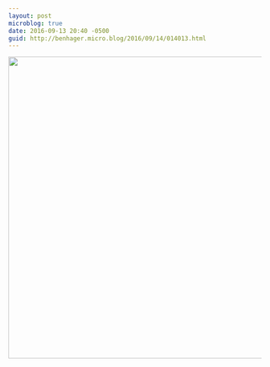 ```yaml
---
layout: post
microblog: true
date: 2016-09-13 20:40 -0500
guid: http://benhager.micro.blog/2016/09/14/014013.html
---
```



<img src="http://hager.blog/uploads/2017/bcff1fc110.jpg" width="600" height="600" />
